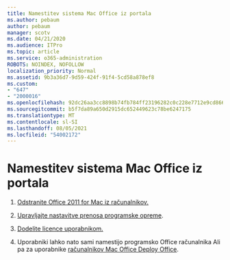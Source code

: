 ```yaml
---
title: Namestitev sistema Mac Office iz portala
ms.author: pebaum
author: pebaum
manager: scotv
ms.date: 04/21/2020
ms.audience: ITPro
ms.topic: article
ms.service: o365-administration
ROBOTS: NOINDEX, NOFOLLOW
localization_priority: Normal
ms.assetid: 9b3a36d7-9d59-424f-91f4-5cd58a878ef8
ms.custom:
- "647"
- "2000016"
ms.openlocfilehash: 92dc26aa3cc8898b74fb784ff23196282c0c228e7712e9cd86690ec1db63040e
ms.sourcegitcommit: b5f7da89a650d2915dc652449623c78be6247175
ms.translationtype: MT
ms.contentlocale: sl-SI
ms.lasthandoff: 08/05/2021
ms.locfileid: "54002172"
---
```

# <a name="how-to-install-mac-office-from-the-portal"></a>Namestitev sistema Mac Office iz portala

1. [Odstranite Office 2011 for Mac iz računalnikov.](https://support.office.com/article/4bfcd230-0ea1-4656-bf30-dbfa44d358fa?wt.mc_id=Alchemy_ClientDIA)

2. [Upravljajte nastavitve prenosa programske opreme](https://docs.microsoft.com/DeployOffice/manage-software-download-settings-office-365).

3. [Dodelite licence uporabnikom.](https://docs.microsoft.com/microsoft-365/admin/manage/assign-licenses-to-users)

4. Uporabniki lahko nato sami namestijo programsko Office računalnika Ali pa za uporabnike [računalnikov Mac Office Deploy Office](https://docs.microsoft.com/DeployOffice/mac/deployment-guide-for-office-for-mac).
